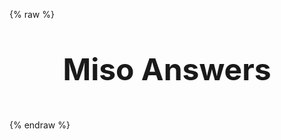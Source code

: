 ---
---

<script async src="http://localhost:10099/dist/umd/miso.js?api_key={{ DEFAULT_ASK_API_KEY }}&autostart=false"></script>
{% raw %}
<style>
main {
  padding: 0;
}
.hero-title {
  text-align: center;
  margin: 2rem 0;
  font-size: 3rem;
  line-height: 2;
}
</style>
<h1 class="hero-title">Miso Answers</h1>
<miso-ask-combo></miso-ask-combo>
<script>
(window.misocmd || (window.misocmd = [])).push(async () => {
  MisoClient.on('create', (client) => {
    client.ui.asks.on('ready', (event) => {
      const comboElement = document.querySelector('miso-ask-combo');
      const feedbackElement = comboElement.querySelector('miso-feedback');
      feedbackElement.insertAdjacentHTML('afterend', `
        <style>
        .miso-notice {
          display: flex;
          gap: 1rem;
        }
        .miso-notice-icon {
          display: flex;
          align-items: center;
          justify-content: center;
          flex-shrink: 0;
          margin-top: 0.3rem;
          width: 2rem;
          height: 2rem;
          border-radius: 9999px;
          background-color: #777;
          color: #fff;
        }
        .miso-notice-icon i {
          font-style: normal;
          font-size: 1.5rem;
          font-weight: 500;
        }
        </style>
        <hr>
        <div class="miso-notice">
          <div class="miso-notice-icon"><i>!</i></div>
          <div class="miso-notice-content">Custom notice message.<br>Second line.</div>
        </div>
      `);
    });
  });
  const combo = MisoClient.ui.combo.ask;
  combo.config({
    api: {
      yearly_decay: 0.5,
    },
  });
  combo.start();
});
</script>
{% endraw %}
